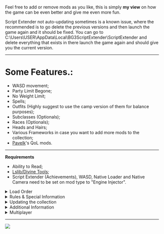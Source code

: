Feel free to add or remove mods as you like, this is simply **my view** on how the game can be even better and give me even more fun.

Script Extender not auto-updating sometimes is a known issue, where the recommended is to go delete the previous versions and then launch the game again and it should be fixed. You can go to C:\Users\USER\AppData\Local\BG3ScriptExtender\ScriptExtender and delete everything that exists in there launch the game again and should give you the current version.

***

# Some Features.:

- WASD movement;
- Party Limit Begone;
- No Weight Limit;
- Spells;
- Outfits (Highly suggest to use the camp version of them for balance purposes);
- Subclasses (Optionals);
- Races (Optionals);
- Heads and Hairs;
- Various Frameworks in case you want to add more mods to the collection;
- [Pavelk](https://www.nexusmods.com/users/703937)'s QoL mods.

***

**Requirements**

- Ability to Read;
- [Lslib/Divine Tools](https://github.com/Norbyte/lslib);
- Script Extender (Achievements),  WASD, Native Loader and Native Camera need to be set on mod type to "Engine Injector".

<details><summary>Load Order</summary>
Load order is important and is the cause of most problems. Important points:

![Load Order Concept](https://i.imgur.com/bAGadzL.png)My [Load Order](https://www.nexusmods.com/baldursgate3/mods/4009/) - Put the .lsx file in C:\Users{USERNAME}\AppData\Local\Larian Studios\Baldur's Gate 3\PlayerProfiles\Public or just import it in Vortex. There is also a .json file in case you are using BG3MM.
</details>

<details><summary>Rules & Special Information</summary>
 
- On Graphical Settings, the option "Animation Level of Detail" needs to be set to "High" otherwise you will have issues with heads/hairs.
- [Better Hotbar 2](https://www.nexusmods.com/baldursgate3/mods/2417), [Slightly Better Trade Menu](https://www.nexusmods.com/baldursgate3/mods/1893), [Slightly Better Topbar](https://www.nexusmods.com/baldursgate3/mods/2790), [Dynamic Sidebar](https://www.nexusmods.com/baldursgate3/mods/2668), [Better Hints and New Loading Screens](https://www.nexusmods.com/baldursgate3/mods/816) are the 16:9 aspect ratio version. You can manually download another version if your screen is not 16:9 aspect ratio, but it may or may not disable co-op if not using the same as friends (not tested, since I use the 16:9).
- If Prompted on "Manage Rules" Load Detailed Lae'zel **After** Better Gith Body and Smooth Gith Body and Load Better Gith Body **after** Smooth Gith Body (check media). You need the three mods, otherwise you will have neck seems.
- All of [Pavelk](https://www.nexusmods.com/users/703937) (Caites)'s mods were selected to Replacers (Mod Type on Vortex). Same happened for [Trips' Old Shader Pack](https://www.nexusmods.com/baldursgate3/mods/4752), [Distinctive Dyes](https://www.nexusmods.com/baldursgate3/mods/4003), [Plus UI](https://www.nexusmods.com/baldursgate3/mods/4273) and [Elves Sit to Trance](https://www.nexusmods.com/baldursgate3/mods/5060).
- All texture mods (they start with a "Generated" folder) were turned into Loose Files (Mod Type on Vortex).
- Some mods are *inactive* after importing the load order on BG3MM, this is intended (those are the same mods that were made replacers on mod type). Check the media to see which mods I have *inactive*.
- [Camp Event Notifications](https://www.nexusmods.com/baldursgate3/mods/1879) makes an exclamation point appear on the top of your character head, meaning that you have long rest events queued up.
</details>

<details><summary>Updating the collection</summary>
 
- Everytime you update/add/remove mods, you should press "Purge" and then "Deploy" and apply the newest load order.
- Another tip for Updating the Collection, go to profiles, create a new profile. Change to that profile. Add the Collection again to Vortex and then after this new adding is done, you can remove the previous collection without selecting anything (don't remove the mods or archives, otherwise you will have to download everything again).
- After an Update if you find missing textures on bodies (or they turn black, it is more common amongst users to happen to Shadowheart) remove all of the shader mods, auto-reinstall the missing collection files, purge (accept any external changes reported), redeploy, import the load order lsx file. Great tip by [oranhayes](https://www.nexusmods.com/users/942833). The shader mods are the following.:
- [Trips' Old Shader Pack](https://www.nexusmods.com/baldursgate3/mods/4752);
- [Player and NPC - Old Shaders](https://www.nexusmods.com/baldursgate3/mods/4821);
- [Companions - Old Shaders](https://www.nexusmods.com/baldursgate3/mods/4774).
</details>

<details><summary>Additional Information</summary>
 
- Make sure everything is installed in the same drive ! e.g. Game, mods and mod manager all installed on (C:) (also not recommended to use an external driver).
- If asked by Vortex if you wish to install as replacer, please do so.
- If your Script Extender is having issues (not working or not updating) you can go to C:\Users\USER\AppData\Local\BG3ScriptExtender\ScriptExtender and delete everything that exists in there launch the game again and should give you the current version.
- After revision 235 if you are using bg3mm and import the .json, you will see a bunch of mods on the inactive side (left side), this is also intented and leave them there. Don't worry, the mods are working properly.
- Go to your Vortex Staging Folder, type "info" on search bar and you will see a bunch of "info.json" files, select them all and delete them, this will make your Vortex a bit faster and will resolve some conflicts.
- This collection is not compatible with any mods that use textures from Patch #5 onwards, this happens due to having the Shader mods, which makes the textures the previous ones (before Patch #5) if you want to use mods that have textures from current game version, you can delete/disable the Shader mods, take in mind that the Gith Textures or Orc Textures will no longer work.
- **Party Limit Begone.:** \
  **Camp sleeping bug**: Use one of the awake companions and talk to Lae'zel or reduce your party size to 4 before resting.\
  **Grymforge Map transition:** Reduce your party size to 4 members before sailing with the boat. If you already used it and your characters are stuck, dismiss the ones that are with you and sail back and forth to unstuck the rest.\
  Note: After using the boat a timed quest is triggered and going to camp will progess it.
- If your game is too difficult, you can disable the [Combat Extender](https://www.nexusmods.com/baldursgate3/mods/5207).
- The exlamation point on top of your character head is due to [Camp Event Notifications](https://www.nexusmods.com/baldursgate3/mods/1879), basically tells you if you long rest now a scene will play out and if the exlamation point persists, means that you have more scenes on long rest.
- The mod that shows character approval on dialogue choices is called [OIO - Overexplained Interaction Options](https://www.nexusmods.com/baldursgate3/mods/2631), tells you when you win or lose approval from companions and also tells you when you can start a romance or end it with certain dialogue choices.
</details>

<details><summary>Multiplayer</summary>
 
Multiplayer: **IT DOES WORK!** I only play BG3 Co-Op, I made the Collection to play with my friend initially. But if for some reason you can't connect to your friends or your friends to you, you all have to make sure everything is okay, needs to be the exact same. Same mod versions, same load order, same mods, same game version, SE version, some mods need to be set engine injector. Check game files, otherwise could break it also. Don't have any mods in the right side of BG3MM (also known as inactive, but like BG3MM mentions, those mods are not totally inactive).\
[DuchessDesigns](https://www.nexusmods.com/users/6850726): Be sure to update the dependencies for the QoL collection in your load order (if you don't see a red structure tree, click the gear icon in the top right and select dependencies) and scroll down until you see the mod name in red and click the '-' button to the right and deploy!
</details>

***

[![](https://storage.ko-fi.com/cdn/kofi2.png)](https://ko-fi.com/saigofu)
